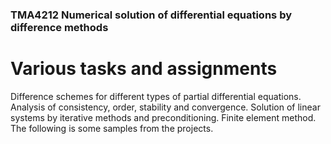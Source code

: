 ### TMA4212 Numerical solution of differential equations by difference methods
# Various tasks and assignments
Difference schemes for different types of partial differential equations. Analysis of consistency, order, stability and convergence.
Solution of linear systems by iterative methods and preconditioning. Finite element method.  
The following is some samples from the projects.
